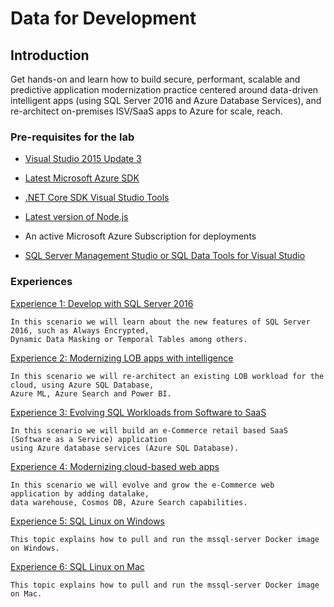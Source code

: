 # Data for Development

## Introduction

Get hands-on and learn how to build secure, performant, scalable and predictive application modernization practice centered 
around data-driven intelligent apps (using SQL Server 2016 and Azure Database Services), 
and re-architect on-premises ISV/SaaS apps to Azure for scale, reach.

### Pre-requisites for the lab ###

-   [Visual Studio 2015 Update 3](https://msdn.microsoft.com/en-in/library/mt613162.aspx)

-   [Latest Microsoft Azure SDK](https://azure.microsoft.com/en-us/downloads/)

-   [.NET Core SDK Visual Studio Tools](https://www.microsoft.com/net/core#windows)

-   [Latest version of Node.js](https://nodejs.org/en/download/)

-   An active Microsoft Azure Subscription for deployments

-  [SQL Server Management Studio or SQL Data Tools for Visual Studio](http://go.microsoft.com/fwlink/?LinkID=824938)

### Experiences ###

<a href="./labs/awbexperience1">Experience 1: Develop with SQL Server 2016</a>
    
    In this scenario we will learn about the new features of SQL Server 2016, such as Always Encrypted,
    Dynamic Data Masking or Temporal Tables among others.
    
<a href="./labs/awbexperience2">Experience 2: Modernizing LOB apps with intelligence</a>
    
    In this scenario we will re-architect an existing LOB workload for the cloud, using Azure SQL Database,
    Azure ML, Azure Search and Power BI.

<a href="./labs/awbexperience3">Experience 3: Evolving SQL Workloads from Software to SaaS</a>
    
    In this scenario we will build an e-Commerce retail based SaaS (Software as a Service) application 
    using Azure database services (Azure SQL Database).

<a href="./labs/awbexperience4">Experience 4: Modernizing cloud-based web apps</a>

    In this scenario we will evolve and grow the e-Commerce web application by adding datalake, 
    data warehouse, Cosmos DB, Azure Search capabilities.

<a href="./labs/awbexperience5">Experience 5: SQL Linux on Windows</a>

    This topic explains how to pull and run the mssql-server Docker image on Windows.

<a href="./labs/awbexperience6">Experience 6: SQL Linux on Mac</a>

    This topic explains how to pull and run the mssql-server Docker image on Mac.


